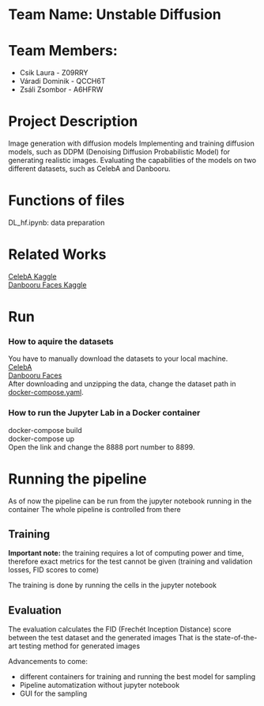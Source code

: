 # Team Name: Unstable Diffusion

# Team Members:

- Csik Laura - Z09RRY
- Váradi Dominik - QCCH6T
- Zsáli Zsombor - A6HFRW

# Project Description

Image generation with diffusion models
Implementing and training diffusion models, such as DDPM (Denoising Diffusion Probabilistic Model) for generating realistic images. Evaluating the capabilities of the models on two different datasets, such as CelebA and Danbooru.

# Functions of files

DL_hf.ipynb: data preparation

# Related Works

[CelebA Kaggle](https://www.kaggle.com/datasets/jessicali9530/celeba-dataset)  
[Danbooru Faces Kaggle](https://www.kaggle.com/datasets/subinium/highresolution-anime-face-dataset-512x512)

# Run

### How to aquire the datasets

You have to manually download the datasets to your local machine.  
[CelebA](https://www.kaggle.com/datasets/jessicali9530/celeba-dataset/download?datasetVersionNumber=2)  
[Danbooru Faces](https://www.kaggle.com/datasets/subinium/highresolution-anime-face-dataset-512x512/download?datasetVersionNumber=1)  
After downloading and unzipping the data, change the dataset path in [docker-compose.yaml](https://github.com/ZsZs88/DL-hf/blob/f2817fa6fdb07b495011c3d05330e67f76cda19d/docker-compose.yml#L9).

### How to run the Jupyter Lab in a Docker container

docker-compose build  
docker-compose up  
Open the link and change the 8888 port number to 8899.

# Running the pipeline

As of now the pipeline can be run from the jupyter notebook running in the container
The whole pipeline is controlled from there

## Training

**Important note:** the training requires a lot of computing power and time, therefore exact metrics for the test cannot be given (training and validation losses, FID scores to come)

The training is done by running the cells in the jupyter notebook

## Evaluation

The evaluation calculates the FID (Frechét Inception Distance) score between the test dataset and the generated images
That is the state-of-the-art testing method for generated images

Advancements to come:

- different containers for training and running the best model for sampling
- Pipeline automatization without jupyter notebook
- GUI for the sampling

